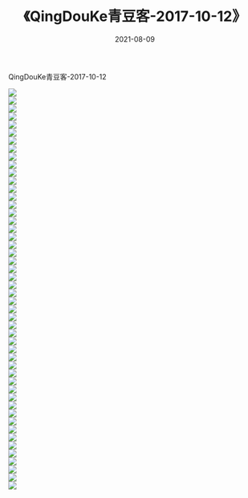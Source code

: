﻿---
layout: post
title:  《QingDouKe青豆客-2017-10-12》
date:   2021-08-09
img: http://img.660000.xyz/Sharelink/网络美图/2021/QingDouKe青豆客-2017-10-12/000.jpg
categories: [美女, 清纯, 唯美]
---

QingDouKe青豆客-2017-10-12

  ![](http://img.660000.xyz/Sharelink/网络美图/2021/QingDouKe青豆客-2017-10-12/001.jpg) <br> ![](http://img.660000.xyz/Sharelink/网络美图/2021/QingDouKe青豆客-2017-10-12/002.jpg) <br> ![](http://img.660000.xyz/Sharelink/网络美图/2021/QingDouKe青豆客-2017-10-12/003.jpg) <br> ![](http://img.660000.xyz/Sharelink/网络美图/2021/QingDouKe青豆客-2017-10-12/004.jpg) <br> ![](http://img.660000.xyz/Sharelink/网络美图/2021/QingDouKe青豆客-2017-10-12/005.jpg) <br> ![](http://img.660000.xyz/Sharelink/网络美图/2021/QingDouKe青豆客-2017-10-12/006.jpg) <br> ![](http://img.660000.xyz/Sharelink/网络美图/2021/QingDouKe青豆客-2017-10-12/007.jpg) <br> ![](http://img.660000.xyz/Sharelink/网络美图/2021/QingDouKe青豆客-2017-10-12/008.jpg) <br> ![](http://img.660000.xyz/Sharelink/网络美图/2021/QingDouKe青豆客-2017-10-12/009.jpg) <br> ![](http://img.660000.xyz/Sharelink/网络美图/2021/QingDouKe青豆客-2017-10-12/010.jpg) <br> ![](http://img.660000.xyz/Sharelink/网络美图/2021/QingDouKe青豆客-2017-10-12/011.jpg) <br> ![](http://img.660000.xyz/Sharelink/网络美图/2021/QingDouKe青豆客-2017-10-12/012.jpg) <br> ![](http://img.660000.xyz/Sharelink/网络美图/2021/QingDouKe青豆客-2017-10-12/013.jpg) <br> ![](http://img.660000.xyz/Sharelink/网络美图/2021/QingDouKe青豆客-2017-10-12/014.jpg) <br> ![](http://img.660000.xyz/Sharelink/网络美图/2021/QingDouKe青豆客-2017-10-12/015.jpg) <br> ![](http://img.660000.xyz/Sharelink/网络美图/2021/QingDouKe青豆客-2017-10-12/016.jpg) <br> ![](http://img.660000.xyz/Sharelink/网络美图/2021/QingDouKe青豆客-2017-10-12/017.jpg) <br> ![](http://img.660000.xyz/Sharelink/网络美图/2021/QingDouKe青豆客-2017-10-12/018.jpg) <br> ![](http://img.660000.xyz/Sharelink/网络美图/2021/QingDouKe青豆客-2017-10-12/019.jpg) <br> ![](http://img.660000.xyz/Sharelink/网络美图/2021/QingDouKe青豆客-2017-10-12/020.jpg) <br> ![](http://img.660000.xyz/Sharelink/网络美图/2021/QingDouKe青豆客-2017-10-12/021.jpg) <br> ![](http://img.660000.xyz/Sharelink/网络美图/2021/QingDouKe青豆客-2017-10-12/022.jpg) <br> ![](http://img.660000.xyz/Sharelink/网络美图/2021/QingDouKe青豆客-2017-10-12/023.jpg) <br> ![](http://img.660000.xyz/Sharelink/网络美图/2021/QingDouKe青豆客-2017-10-12/024.jpg) <br> ![](http://img.660000.xyz/Sharelink/网络美图/2021/QingDouKe青豆客-2017-10-12/025.jpg) <br> ![](http://img.660000.xyz/Sharelink/网络美图/2021/QingDouKe青豆客-2017-10-12/026.jpg) <br> ![](http://img.660000.xyz/Sharelink/网络美图/2021/QingDouKe青豆客-2017-10-12/027.jpg) <br> ![](http://img.660000.xyz/Sharelink/网络美图/2021/QingDouKe青豆客-2017-10-12/028.jpg) <br> ![](http://img.660000.xyz/Sharelink/网络美图/2021/QingDouKe青豆客-2017-10-12/029.jpg) <br> ![](http://img.660000.xyz/Sharelink/网络美图/2021/QingDouKe青豆客-2017-10-12/030.jpg) <br> ![](http://img.660000.xyz/Sharelink/网络美图/2021/QingDouKe青豆客-2017-10-12/031.jpg) <br> ![](http://img.660000.xyz/Sharelink/网络美图/2021/QingDouKe青豆客-2017-10-12/032.jpg) <br> ![](http://img.660000.xyz/Sharelink/网络美图/2021/QingDouKe青豆客-2017-10-12/033.jpg) <br> ![](http://img.660000.xyz/Sharelink/网络美图/2021/QingDouKe青豆客-2017-10-12/034.jpg) <br> ![](http://img.660000.xyz/Sharelink/网络美图/2021/QingDouKe青豆客-2017-10-12/035.jpg) <br> ![](http://img.660000.xyz/Sharelink/网络美图/2021/QingDouKe青豆客-2017-10-12/036.jpg) <br> ![](http://img.660000.xyz/Sharelink/网络美图/2021/QingDouKe青豆客-2017-10-12/037.jpg) <br> ![](http://img.660000.xyz/Sharelink/网络美图/2021/QingDouKe青豆客-2017-10-12/038.jpg) <br> ![](http://img.660000.xyz/Sharelink/网络美图/2021/QingDouKe青豆客-2017-10-12/039.jpg) <br> ![](http://img.660000.xyz/Sharelink/网络美图/2021/QingDouKe青豆客-2017-10-12/040.jpg) <br> ![](http://img.660000.xyz/Sharelink/网络美图/2021/QingDouKe青豆客-2017-10-12/041.jpg) <br> ![](http://img.660000.xyz/Sharelink/网络美图/2021/QingDouKe青豆客-2017-10-12/042.jpg) <br> ![](http://img.660000.xyz/Sharelink/网络美图/2021/QingDouKe青豆客-2017-10-12/043.jpg) <br> ![](http://img.660000.xyz/Sharelink/网络美图/2021/QingDouKe青豆客-2017-10-12/044.jpg) <br> ![](http://img.660000.xyz/Sharelink/网络美图/2021/QingDouKe青豆客-2017-10-12/045.jpg) <br> ![](http://img.660000.xyz/Sharelink/网络美图/2021/QingDouKe青豆客-2017-10-12/046.jpg) <br> ![](http://img.660000.xyz/Sharelink/网络美图/2021/QingDouKe青豆客-2017-10-12/047.jpg) <br> ![](http://img.660000.xyz/Sharelink/网络美图/2021/QingDouKe青豆客-2017-10-12/048.jpg) <br> ![](http://img.660000.xyz/Sharelink/网络美图/2021/QingDouKe青豆客-2017-10-12/049.jpg) <br> ![](http://img.660000.xyz/Sharelink/网络美图/2021/QingDouKe青豆客-2017-10-12/050.jpg) <br>